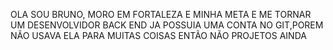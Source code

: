 OLA SOU BRUNO, MORO EM FORTALEZA E MINHA META E ME TORNAR UM DESENVOLVIDOR BACK END 
JA POSSUIA UMA CONTA NO GIT,POREM NÃO USAVA ELA PARA MUITAS COISAS ENTÃO NÃO PROJETOS AINDA

